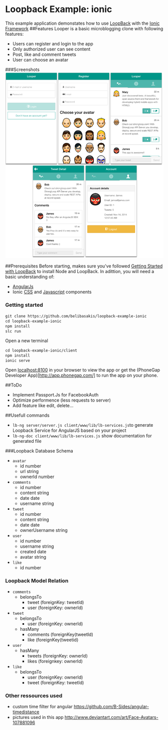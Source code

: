 # Loopback Example: ionic
This example application demonstates how to use [LoopBack](http://loopback.io) with the [Ionic Framework](http://ionicframework.com/)
##Features
Looper is a basic microblogging clone with following features:
- Users can register and login to the app
- Only authorized user can see content
- Post, like and comment tweets
- User can choose an avatar


###Screenshots
![Alt text](screenshots.png)

##Prerequisites
Before starting, makes sure you've followed [Getting Started with LoopBack](http://docs.strongloop.com/display/LB/Getting+started+with+LoopBack) to install Node and LoopBack.
In adittion, you will need a basic understanding of:
 - [AngularJs](https://angularjs.org/)
 - Ionic [CSS](http://ionicframework.com/docs/components/) and [Javascript](http://ionicframework.com/docs/api/) components  

### Getting started
```
git clone https://github.com/belibasakis/loopback-example-ionic
cd loopback-example-ionic
npm install 
slc run
```
Open a new terminal
```
cd loopback-example-ionic/client
npm install
ionic serve
```
Open [localhost:8100](http://localhost:8100/) in your browser to view the app or get the (PhoneGap Developer App)[http://app.phonegap.com/] to run the app on your phone.

##ToDo
- Implement Passport.Js for FacebookAuth
- Optimize performence (less requests to server)
- Add feature like edit, delete...

##Usefull commands
- `lb-ng server/server.js client/www/lib/lb-services.js`to generate Loopback Service for AngularJS based on your project
- `lb-ng-doc client/www/lib/lb-services.js` show documentation for generated file

###Loopback Database Schema
- `avatar`
  - id number 
  - url string
  - ownerId number
- `comments`
  - id number 
  - content string
  - date date
  - username string
- `tweet`
  - id number 
  - content string
  - date date
  - ownerUsername string
- `user`
  - id number 
  - username string
  - created date
  - avatar string
- `like` 
  - id number   

### Loopback Model Relation
- `comments`
  - belongsTo
    - tweet (foreignKey: tweetId)
    - user (foreignKey: ownerId)
- `tweet`
  - belongsTo
    - user (foreignKey: ownerId)
  - hasMany
    - comments (foreignKey(tweetId)
    - like (foreignKey(tweetid)
- `user`
  - hasMany
    - tweets (foreignKey: ownerId) 
    - likes (foreignkey: ownerId)
- `like` 
  - belongsTo
    - user (foreignKey: ownerId)
    - tweet (foreignKey: tweetId)

### Other ressources used
- custom time filter for angular https://github.com/B-Sides/angular-timedistance
- pictures used in this app http://www.deviantart.com/art/Face-Avatars-107881096
